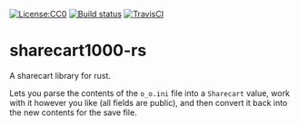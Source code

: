 [![License:CC0](https://img.shields.io/badge/License-CC0-brightgreen.svg)](https://creativecommons.org/publicdomain/zero/1.0/)
[![Build status](https://ci.appveyor.com/api/projects/status/yl5r0fqpaaw8bea6?svg=true)](https://ci.appveyor.com/project/Lokathor/sharecart1000-rs)
[![TravisCI](https://travis-ci.org/Lokathor/sharecart1000-rs.svg?branch=master)](https://travis-ci.org/Lokathor/sharecart1000-rs)

# sharecart1000-rs

A sharecart library for rust.

Lets you parse the contents of the `o_o.ini` file into a `Sharecart` value, work
with it however you like (all fields are public), and then convert it back into
the new contents for the save file.
